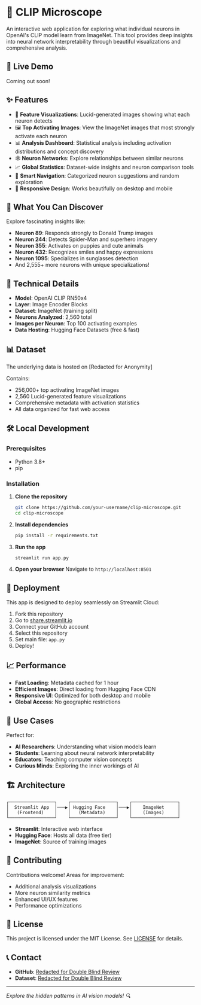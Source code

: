 # 🔬 CLIP Microscope

An interactive web application for exploring what individual neurons in OpenAI's CLIP model learn from ImageNet. This tool provides deep insights into neural network interpretability through beautiful visualizations and comprehensive analysis.

## 🚀 Live Demo

Coming out soon!

## ✨ Features

- 🎨 **Feature Visualizations**: Lucid-generated images showing what each neuron detects
- 🖼️ **Top Activating Images**: View the ImageNet images that most strongly activate each neuron
- 📊 **Analysis Dashboard**: Statistical analysis including activation distributions and concept discovery
- 🕸️ **Neuron Networks**: Explore relationships between similar neurons
- 📈 **Global Statistics**: Dataset-wide insights and neuron comparison tools
- 🎯 **Smart Navigation**: Categorized neuron suggestions and random exploration
- 📱 **Responsive Design**: Works beautifully on desktop and mobile

## 🧠 What You Can Discover

Explore fascinating insights like:
- **Neuron 89**: Responds strongly to Donald Trump images
- **Neuron 244**: Detects Spider-Man and superhero imagery  
- **Neuron 355**: Activates on puppies and cute animals
- **Neuron 432**: Recognizes smiles and happy expressions
- **Neuron 1095**: Specializes in sunglasses detection
- And 2,555+ more neurons with unique specializations!

## 🔬 Technical Details

- **Model**: OpenAI CLIP RN50x4
- **Layer**: Image Encoder Blocks
- **Dataset**: ImageNet (training split)
- **Neurons Analyzed**: 2,560 total
- **Images per Neuron**: Top 100 activating examples
- **Data Hosting**: Hugging Face Datasets (free & fast)

## 📊 Dataset

The underlying data is hosted on [Redacted for Anonymity]

Contains:
- 256,000+ top activating ImageNet images
- 2,560 Lucid-generated feature visualizations
- Comprehensive metadata with activation statistics
- All data organized for fast web access

## 🛠️ Local Development

### Prerequisites
- Python 3.8+
- pip

### Installation

1. **Clone the repository**
   ```bash
   git clone https://github.com/your-username/clip-microscope.git
   cd clip-microscope
   ```

2. **Install dependencies**
   ```bash
   pip install -r requirements.txt
   ```

3. **Run the app**
   ```bash
   streamlit run app.py
   ```

4. **Open your browser**
   Navigate to `http://localhost:8501`

## 🚀 Deployment

This app is designed to deploy seamlessly on Streamlit Cloud:

1. Fork this repository
2. Go to [share.streamlit.io](https://share.streamlit.io)
3. Connect your GitHub account
4. Select this repository
5. Set main file: `app.py`
6. Deploy!

## 📈 Performance

- **Fast Loading**: Metadata cached for 1 hour
- **Efficient Images**: Direct loading from Hugging Face CDN
- **Responsive UI**: Optimized for both desktop and mobile
- **Global Access**: No geographic restrictions

## 🎯 Use Cases

Perfect for:
- **AI Researchers**: Understanding what vision models learn
- **Students**: Learning about neural network interpretability
- **Educators**: Teaching computer vision concepts
- **Curious Minds**: Exploring the inner workings of AI

## 🏗️ Architecture

```
┌─────────────────┐    ┌─────────────────┐    ┌─────────────────┐
│  Streamlit App  │───▶│ Hugging Face    │───▶│    ImageNet     │
│   (Frontend)    │    │   (Metadata)    │    │    (Images)     │
└─────────────────┘    └─────────────────┘    └─────────────────┘
```

- **Streamlit**: Interactive web interface
- **Hugging Face**: Hosts all data (free tier)
- **ImageNet**: Source of training images

## 🤝 Contributing

Contributions welcome! Areas for improvement:
- Additional analysis visualizations
- More neuron similarity metrics
- Enhanced UI/UX features
- Performance optimizations

## 📄 License

This project is licensed under the MIT License. See [LICENSE](LICENSE) for details.

## 📞 Contact

- **GitHub**: [Redacted for Double Blind Review]()
- **Dataset**: [Redacted for Double Blind Review]()

---

*Explore the hidden patterns in AI vision models! 🔍*
